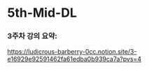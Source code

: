 # 5th-Mid-DL
### 3주차 강의 요약:
https://ludicrous-barberry-0cc.notion.site/3-e16929e92591462fa61edba0b939ca7a?pvs=4